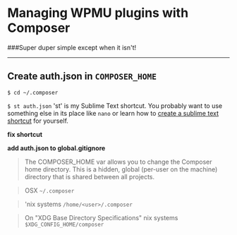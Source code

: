 # Managing WPMU plugins with Composer

###Super duper simple except when it isn't!

-----

## Create auth.json in `COMPOSER_HOME`

`$ cd ~/.composer`

`$ st auth.json` 'st' is my Sublime Text shortcut.  You probably want to  use something else in its place like `nano` or learn how to [create a sublime text shortcut]() for yourself.

**fix shortcut**

**add auth.json to global.gitignore**


>The COMPOSER_HOME var allows you to change the Composer home directory. This is a hidden, global (per-user on the machine) directory that is shared between all projects.

>OSX `~/.composer`

>'nix systems `/home/<user>/.composer`

>On "XDG Base Directory Specifications" nix systems `$XDG_CONFIG_HOME/composer`






